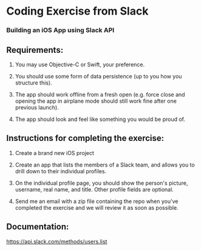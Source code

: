 # Coding Exercise from Slack

### Building an iOS App using Slack API

## Requirements:

1. You may use Objective-C or Swift, your preference.

2. You should use some form of data persistence (up to you how you structure this).

3. The app should work offline from a fresh open (e.g. force close and opening the app in airplane mode should still work fine after one previous launch).

4. The app should look and feel like something you would be proud of.


## Instructions for completing the exercise:

1. Create a brand new iOS project

2. Create an app that lists the members of a Slack team, and allows you to drill down to their individual profiles.

3. On the individual profile page, you should show the person's picture, username, real name, and title. Other profile fields are optional.

4. Send me an email with a zip file containing the repo when you've completed the exercise and we will review it as soon as possible.

## Documentation:

https://api.slack.com/methods/users.list